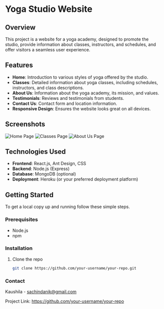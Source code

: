 # Yoga Studio Website

## Overview

This project is a website for a yoga academy, designed to promote the studio, provide information about classes, instructors, and schedules, and offer visitors a seamless user experience.

## Features

- **Home**: Introduction to various styles of yoga offered by the studio.
- **Classes**: Detailed information about yoga classes, including schedules, instructors, and class descriptions.
- **About Us**: Information about the yoga academy, its mission, and values.
- **Testimonials**: Reviews and testimonials from students.
- **Contact Us**: Contact form and location information.
- **Responsive Design**: Ensures the website looks great on all devices.

## Screenshots

![Home Page](url-to-homepage-screenshot)
![Classes Page](url-to-classespage-screenshot)
![About Us Page](url-to-aboutuspage-screenshot)

## Technologies Used

- **Frontend**: React.js, Ant Design, CSS
- **Backend**: Node.js (Express)
- **Database**: MongoDB (optional)
- **Deployment**: Heroku (or your preferred deployment platform)

## Getting Started

To get a local copy up and running follow these simple steps.

### Prerequisites

- Node.js
- npm

### Installation

1. Clone the repo
   ```sh
   git clone https://github.com/your-username/your-repo.git


### Contact
Kaushila - sachindanik@gmail.com

Project Link: https://github.com/your-username/your-repo   
